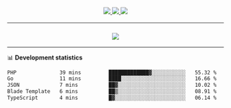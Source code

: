 <h3 align="center">
  <a href="https://github.com/hwalker928">
      <img src="https://img.shields.io/github/followers/hwalker928?label=Followers&style=for-the-badge&color=lightblue">
  </a>
  <a href="https://harryw.link/discord" alt="Discord">
      <img src="https://img.shields.io/discord/738451951758606336?label=discord&style=for-the-badge&color=lightblue"/>
  </a>
  <a href="https://harryw.link/sparked" alt="Sparked Host">
      <img src="https://img.shields.io/static/v1?label=Sponsor&message=Sparked%20Host&color=yellow&style=for-the-badge"/>
  </a>
</h3>

<hr>


<h3 align="center">
  <a href="https://github.com/hwalker928">
      <img src="https://github-profile-trophy.vercel.app/?username=hwalker928&no-bg=true&no-frame=true">
  </a>
</h3>


<hr>

📊 **Development statistics**

<!--START_SECTION:waka-->

```txt
PHP              39 mins         █████████████▓░░░░░░░░░░░   55.32 %
Go               11 mins         ████░░░░░░░░░░░░░░░░░░░░░   16.66 %
JSON             7 mins          ██▓░░░░░░░░░░░░░░░░░░░░░░   10.02 %
Blade Template   6 mins          ██▒░░░░░░░░░░░░░░░░░░░░░░   08.91 %
TypeScript       4 mins          █▓░░░░░░░░░░░░░░░░░░░░░░░   06.14 %
```

<!--END_SECTION:waka-->
